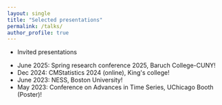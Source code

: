 ```yaml
---
layout: single
title: "Selected presentations"
permalink: /talks/
author_profile: true
---
```


* Invited presentations

- June 2025: Spring research conference 2025, Baruch College-CUNY!
- Dec 2024: CMStatistics 2024 (online), King's college!
- June 2023: NESS, Boston University!
- May 2023: Conference on Advances in Time Series, UChicago Booth (Poster)!
